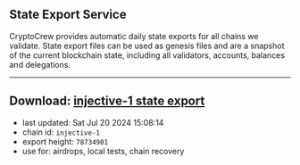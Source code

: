 ## State Export Service
CryptoCrew provides automatic daily state exports for all chains we validate. State export files can be used as genesis files and are a snapshot of the current blockchain state, including all validators, accounts, balances and delegations.

---
**Download: [injective-1 state export](https://dl-eu2.ccvalidators.com/SERVICE/injective/injective-1_export_78734901.json)**
---

- last updated: Sat Jul 20 2024 15:08:14
- chain id: `injective-1`
- export height: `78734901`
- use for: airdrops, local tests, chain recovery
